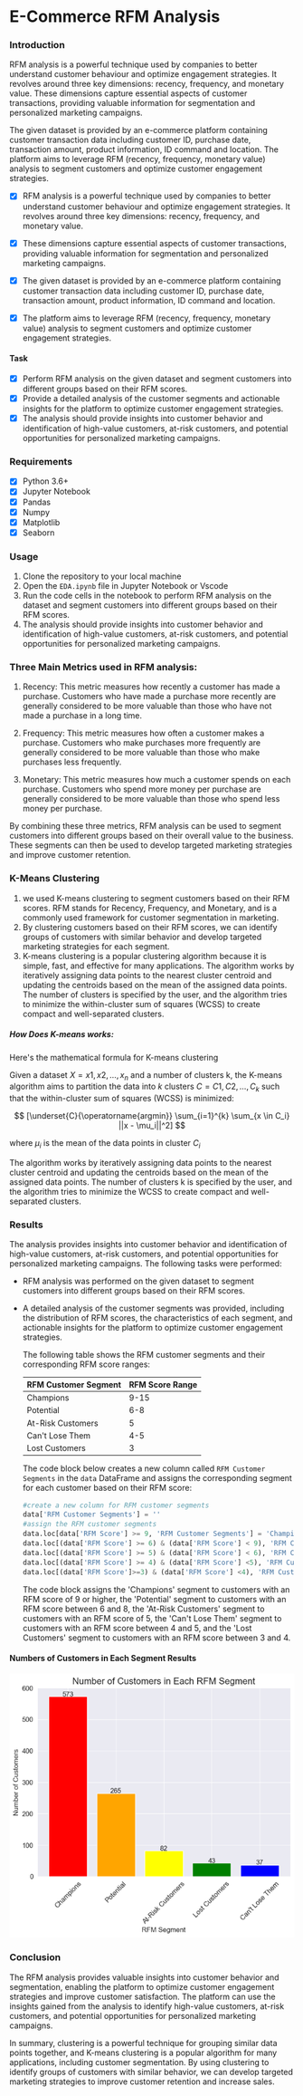 # E-Commerce RFM Analysis

### Introduction

RFM analysis is a powerful technique used by companies to better understand customer behaviour and optimize engagement strategies. It revolves around three key dimensions: recency, frequency, and monetary value. These dimensions capture essential aspects of customer transactions, providing valuable information for segmentation and personalized marketing campaigns.

The given dataset is provided by an e-commerce platform containing customer transaction data including customer ID, purchase date, transaction amount, product information, ID command and location. The platform aims to leverage RFM (recency, frequency, monetary value) analysis to segment customers and optimize customer engagement strategies.

-   [x] RFM analysis is a powerful technique used by companies to better understand customer behaviour and optimize engagement strategies. It revolves around three key dimensions: recency, frequency, and monetary value.

-   [x] These dimensions capture essential aspects of customer transactions, providing valuable information for segmentation and personalized marketing campaigns.

-   [x] The given dataset is provided by an e-commerce platform containing customer transaction data including customer ID, purchase date, transaction amount, product information, ID command and location.

-   [x] The platform aims to leverage RFM (recency, frequency, monetary value) analysis to segment customers and optimize customer engagement strategies.

#### Task

-   [x] Perform RFM analysis on the given dataset and segment customers into different groups based on their RFM scores.
-   [x] Provide a detailed analysis of the customer segments and actionable insights for the platform to optimize customer engagement strategies.
-   [x] The analysis should provide insights into customer behavior and identification of high-value customers, at-risk customers, and potential opportunities for personalized marketing campaigns.

### Requirements

-   [x] Python 3.6+
-   [x] Jupyter Notebook
-   [x] Pandas
-   [x] Numpy
-   [x] Matplotlib
-   [x] Seaborn

### Usage

1.  Clone the repository to your local machine
2.  Open the `EDA.ipynb` file in Jupyter Notebook or Vscode
3.  Run the code cells in the notebook to perform RFM analysis on the dataset and segment customers into different groups based on their RFM scores.
4.  The analysis should provide insights into customer behavior and identification of high-value customers, at-risk customers, and potential opportunities for personalized marketing campaigns.

### Three Main Metrics used in RFM analysis:

1.  Recency: This metric measures how recently a customer has made a purchase. Customers who have made a purchase more recently are generally considered to be more valuable than those who have not made a purchase in a long time.

2.  Frequency: This metric measures how often a customer makes a purchase. Customers who make purchases more frequently are generally considered to be more valuable than those who make purchases less frequently.

3.  Monetary: This metric measures how much a customer spends on each purchase. Customers who spend more money per purchase are generally considered to be more valuable than those who spend less money per purchase.

By combining these three metrics, RFM analysis can be used to segment customers into different groups based on their overall value to the business. These segments can then be used to develop targeted marketing strategies and improve customer retention.

### K-Means Clustering

1.  we used K-means clustering to segment customers based on their RFM scores. RFM stands for Recency, Frequency, and Monetary, and is a commonly used framework for customer segmentation in marketing.
2.  By clustering customers based on their RFM scores, we can identify groups of customers with similar behavior and develop targeted marketing strategies for each segment.
3.  K-means clustering is a popular clustering algorithm because it is simple, fast, and effective for many applications. The algorithm works by iteratively assigning data points to the nearest cluster centroid and updating the centroids based on the mean of the assigned data points. The number of clusters is specified by the user, and the algorithm tries to minimize the within-cluster sum of squares (WCSS) to create compact and well-separated clusters.

##### How Does K-means works:

Here's the mathematical formula for K-means clustering

Given a dataset $X = {x1, x2, …, x_n}$ and a number of clusters k, the K-means algorithm aims to partition the data into $k$ clusters $C = {C1, C2, …, C_k}$ such that the within-cluster sum of squares (WCSS) is minimized:

$$
[\underset{C}{\operatorname{argmin}} \sum_{i=1}^{k} \sum_{x \in C_i} ||x - \mu_i||^2]
$$

where $\mu_i$ is the mean of the data points in cluster $C_i$

The algorithm works by iteratively assigning data points to the nearest cluster centroid and updating the centroids based on the mean of the assigned data points. The number of clusters k is specified by the user, and the algorithm tries to minimize the WCSS to create compact and well-separated clusters.

### Results

The analysis provides insights into customer behavior and identification of high-value customers, at-risk customers, and potential opportunities for personalized marketing campaigns. The following tasks were performed:

-   RFM analysis was performed on the given dataset to segment customers into different groups based on their RFM scores.

-   A detailed analysis of the customer segments was provided, including the distribution of RFM scores, the characteristics of each segment, and actionable insights for the platform to optimize customer engagement strategies.

    The following table shows the RFM customer segments and their corresponding RFM score ranges:

    | RFM Customer Segment | RFM Score Range |
    |----------------------|-----------------|
    | Champions            | 9-15            |
    | Potential            | 6-8             |
    | At-Risk Customers    | 5               |
    | Can't Lose Them      | 4-5             |
    | Lost Customers       | 3               |

    The code block below creates a new column called `RFM Customer Segments` in the `data` DataFrame and assigns the corresponding segment for each customer based on their RFM score:

    ``` python
    #create a new column for RFM customer segments
    data['RFM Customer Segments'] = ''
    #assign the RFM customer segments
    data.loc[data['RFM Score'] >= 9, 'RFM Customer Segments'] = 'Champions'
    data.loc[(data['RFM Score'] >= 6) & (data['RFM Score'] < 9), 'RFM Customer Segments'] = 'Potential'
    data.loc[(data['RFM Score'] >= 5) & (data['RFM Score'] < 6), 'RFM Customer Segments'] = 'At-Risk Customers'
    data.loc[(data['RFM Score'] >= 4) & (data['RFM Score'] <5), 'RFM Customer Segments'] = 'Can\'t Lose Them'
    data.loc[(data['RFM Score']>=3) & (data['RFM Score'] <4), 'RFM Customer Segments'] = 'Lost Customers'
    ```

    The code block assigns the 'Champions' segment to customers with an RFM score of 9 or higher, the 'Potential' segment to customers with an RFM score between 6 and 8, the 'At-Risk Customers' segment to customers with an RFM score of 5, the 'Can't Lose Them' segment to customers with an RFM score between 4 and 5, and the 'Lost Customers' segment to customers with an RFM score between 3 and 4.

#### Numbers of Customers in Each Segment Results

![](numbers.png)

### Conclusion

The RFM analysis provides valuable insights into customer behavior and segmentation, enabling the platform to optimize customer engagement strategies and improve customer satisfaction. The platform can use the insights gained from the analysis to identify high-value customers, at-risk customers, and potential opportunities for personalized marketing campaigns.

In summary, clustering is a powerful technique for grouping similar data points together, and K-means clustering is a popular algorithm for many applications, including customer segmentation. By using clustering to identify groups of customers with similar behavior, we can develop targeted marketing strategies to improve customer retention and increase sales.